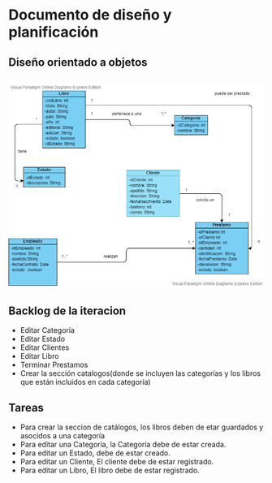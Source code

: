 # Documento de diseño y planificación

## Diseño orientado a objetos

![Diagrama](/figuras/Modelo%20de%20Dominio%20Biblioteca3.vpd.png)
---

## Backlog de la iteracion

- Editar Categoría
- Editar Estado
- Editar Clientes
- Editar Libro
- Terminar Prestamos
- Crear la sección catalogos(donde se incluyen las categorías y los libros que están incluidos en cada categoría)

## Tareas

- Para crear la seccion de catálogos, los libros deben de etar guardados y asocidos a una categoría
- Para editar una Categoría, la Categoría debe de estar creada.
- Para editar un Estado,  debe de estar creado.
- Para editar un Cliente, El cliente debe de estar registrado.
- Para editar un Libro, El libro debe de estar registrado.








